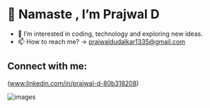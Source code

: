 # 👋 Namaste , I’m Prajwal D
- 👀 I’m interested in coding, technology and exploring new ideas.
- 📫 How to reach me? -> prajwaldudalkar1335@gmail.com

## Connect with me:
(www.linkedin.com/in/prajwal-d-80b318208)
<!---
PrajwalD09/PrajwalD09 is a ✨ special ✨ repository because its `README.md` (this file) appears on your GitHub profile.
You can click the Preview link to take a look at your changes.
--->
![images](https://github.com/PrajwalD09/PrajwalD09/assets/153450849/afd300a5-7bbc-4d7c-91d1-e8d25f01e7a1)
